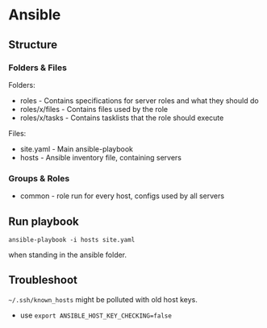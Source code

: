 # Ansible

## Structure

### Folders & Files
Folders:
- roles - Contains specifications for server roles and what they should do
- roles/x/files - Contains files used by the role
- roles/x/tasks - Contains tasklists that the role should execute  

Files:
- site.yaml - Main ansible-playbook
- hosts - Ansible inventory file, containing servers

### Groups & Roles
- common - role run for every host, configs used by all servers

## Run playbook
```
ansible-playbook -i hosts site.yaml
```
when standing in the ansible folder.

## Troubleshoot
`~/.ssh/known_hosts` might be polluted with old host keys.
- use `export ANSIBLE_HOST_KEY_CHECKING=false`
